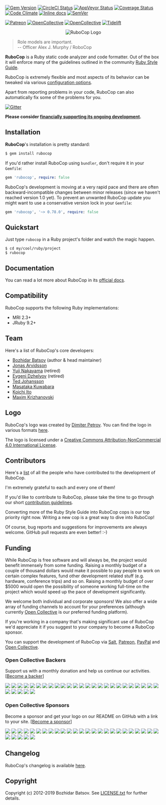 [![Gem Version](https://badge.fury.io/rb/rubocop.svg)](https://badge.fury.io/rb/rubocop)
[![CircleCI Status](https://circleci.com/gh/rubocop-hq/rubocop/tree/master.svg?style=svg)](https://circleci.com/gh/rubocop-hq/rubocop/tree/master)
[![AppVeyor Status](https://ci.appveyor.com/api/projects/status/sj3ye7n5690d0nvg?svg=true)](https://ci.appveyor.com/project/bbatsov/rubocop)
[![Coverage Status](https://api.codeclimate.com/v1/badges/ad6e76460499c8c99697/test_coverage)](https://codeclimate.com/github/bbatsov/rubocop)
[![Code Climate](https://codeclimate.com/github/bbatsov/rubocop/badges/gpa.svg)](https://codeclimate.com/github/bbatsov/rubocop)
[![Inline docs](https://inch-ci.org/github/bbatsov/rubocop.svg)](https://inch-ci.org/github/bbatsov/rubocop)
[![SemVer](https://api.dependabot.com/badges/compatibility_score?dependency-name=rubocop&package-manager=bundler&version-scheme=semver)](https://dependabot.com/compatibility-score.html?dependency-name=rubocop&package-manager=bundler&version-scheme=semver)

[![Patreon](https://img.shields.io/badge/patreon-donate-orange.svg)](https://www.patreon.com/bbatsov)
[![OpenCollective](https://opencollective.com/rubocop/backers/badge.svg)](#open-collective-backers)
[![OpenCollective](https://opencollective.com/rubocop/sponsors/badge.svg)](#open-collective-sponsors)
[![Tidelift](https://tidelift.com/badges/package/rubygems/rubocop)](https://tidelift.com/subscription/pkg/rubygems-rubocop?utm_source=rubygems-rubocop&utm_medium=referral&utm_campaign=readme)

<p align="center">
  <img src="https://raw.githubusercontent.com/rubocop-hq/rubocop/master/logo/rubo-logo-horizontal.png" alt="RuboCop Logo"/>
</p>

> Role models are important. <br/>
> -- Officer Alex J. Murphy / RoboCop

**RuboCop** is a Ruby static code analyzer and code formatter. Out of
the box it will enforce many of the guidelines outlined in the
community [Ruby Style
Guide](https://rubystyle.guide).

RuboCop is extremely flexible and most aspects of its behavior can be tweaked via various
[configuration options](https://github.com/rubocop-hq/rubocop/blob/master/config/default.yml).

Apart from reporting problems in your code, RuboCop can also
automatically fix some of the problems for you.

[![Gitter](https://badges.gitter.im/Join%20Chat.svg)](https://gitter.im/bbatsov/rubocop?utm_source=badge&utm_medium=badge&utm_campaign=pr-badge&utm_content=badge)

**Please consider [financially supporting its ongoing development](#funding).**

## Installation

**RuboCop**'s installation is pretty standard:

```sh
$ gem install rubocop
```

If you'd rather install RuboCop using `bundler`, don't require it in your `Gemfile`:

```rb
gem 'rubocop', require: false
```

RuboCop's development is moving at a very rapid pace and there are
often backward-incompatible changes between minor releases (since we
haven't reached version 1.0 yet). To prevent an unwanted RuboCop update you
might want to use a conservative version lock in your `Gemfile`:

```rb
gem 'rubocop', '~> 0.78.0', require: false
```

## Quickstart

Just type `rubocop` in a Ruby project's folder and watch the magic happen.

```
$ cd my/cool/ruby/project
$ rubocop
```

## Documentation

You can read a lot more about RuboCop in its [official docs](https://docs.rubocop.org).

## Compatibility

RuboCop supports the following Ruby implementations:

* MRI 2.3+
* JRuby 9.2+

## Team

Here's a list of RuboCop's core developers:

* [Bozhidar Batsov](https://github.com/bbatsov) (author & head maintainer)
* [Jonas Arvidsson](https://github.com/jonas054)
* [Yuji Nakayama](https://github.com/yujinakayama) (retired)
* [Evgeni Dzhelyov](https://github.com/edzhelyov) (retired)
* [Ted Johansson](https://github.com/drenmi)
* [Masataka Kuwabara](https://github.com/pocke)
* [Koichi Ito](https://github.com/koic)
* [Maxim Krizhanovski](https://github.com/darhazer)

## Logo

RuboCop's logo was created by [Dimiter Petrov](https://www.chadomoto.com/). You can find the logo in various
formats [here](https://github.com/rubocop-hq/rubocop/tree/master/logo).

The logo is licensed under a
[Creative Commons Attribution-NonCommercial 4.0 International License](https://creativecommons.org/licenses/by-nc/4.0/deed.en_GB).

## Contributors

Here's a [list](https://github.com/rubocop-hq/rubocop/graphs/contributors) of
all the people who have contributed to the development of RuboCop.

I'm extremely grateful to each and every one of them!

If you'd like to contribute to RuboCop, please take the time to go
through our short
[contribution guidelines](CONTRIBUTING.md).

Converting more of the Ruby Style Guide into RuboCop cops is our top
priority right now. Writing a new cop is a great way to dive into RuboCop!

Of course, bug reports and suggestions for improvements are always
welcome. GitHub pull requests are even better! :-)

## Funding

While RuboCop is free software and will always be, the project would benefit immensely from some funding.
Raising a monthly budget of a couple of thousand dollars would make it possible to pay people to work on
certain complex features, fund other development related stuff (e.g. hardware, conference trips) and so on.
Raising a monthly budget of over $5000 would open the possibility of someone working full-time on the project
which would speed up the pace of development significantly.

We welcome both individual and corporate sponsors! We also offer a
wide array of funding channels to account for your preferences
(although
currently [Open Collective](https://opencollective.com/rubocop) is our
preferred funding platform).

If you're working in a company that's making significant use of RuboCop we'd appreciate it if you suggest to your company
to become a RuboCop sponsor.

You can support the development of RuboCop via
[Salt](https://salt.bountysource.com/teams/rubocop),
[Patreon](https://www.patreon.com/bbatsov),
[PayPal](https://paypal.me/bbatsov)
and [Open Collective](https://opencollective.com/rubocop).

### Open Collective Backers

Support us with a monthly donation and help us continue our activities. [[Become a backer](https://opencollective.com/rubocop#backer)]

<a href="https://opencollective.com/rubocop/backer/0/website" target="_blank"><img src="https://opencollective.com/rubocop/backer/0/avatar.svg"></a>
<a href="https://opencollective.com/rubocop/backer/1/website" target="_blank"><img src="https://opencollective.com/rubocop/backer/1/avatar.svg"></a>
<a href="https://opencollective.com/rubocop/backer/2/website" target="_blank"><img src="https://opencollective.com/rubocop/backer/2/avatar.svg"></a>
<a href="https://opencollective.com/rubocop/backer/3/website" target="_blank"><img src="https://opencollective.com/rubocop/backer/3/avatar.svg"></a>
<a href="https://opencollective.com/rubocop/backer/4/website" target="_blank"><img src="https://opencollective.com/rubocop/backer/4/avatar.svg"></a>
<a href="https://opencollective.com/rubocop/backer/5/website" target="_blank"><img src="https://opencollective.com/rubocop/backer/5/avatar.svg"></a>
<a href="https://opencollective.com/rubocop/backer/6/website" target="_blank"><img src="https://opencollective.com/rubocop/backer/6/avatar.svg"></a>
<a href="https://opencollective.com/rubocop/backer/7/website" target="_blank"><img src="https://opencollective.com/rubocop/backer/7/avatar.svg"></a>
<a href="https://opencollective.com/rubocop/backer/8/website" target="_blank"><img src="https://opencollective.com/rubocop/backer/8/avatar.svg"></a>
<a href="https://opencollective.com/rubocop/backer/9/website" target="_blank"><img src="https://opencollective.com/rubocop/backer/9/avatar.svg"></a>
<a href="https://opencollective.com/rubocop/backer/10/website" target="_blank"><img src="https://opencollective.com/rubocop/backer/10/avatar.svg"></a>
<a href="https://opencollective.com/rubocop/backer/11/website" target="_blank"><img src="https://opencollective.com/rubocop/backer/11/avatar.svg"></a>
<a href="https://opencollective.com/rubocop/backer/12/website" target="_blank"><img src="https://opencollective.com/rubocop/backer/12/avatar.svg"></a>
<a href="https://opencollective.com/rubocop/backer/13/website" target="_blank"><img src="https://opencollective.com/rubocop/backer/13/avatar.svg"></a>
<a href="https://opencollective.com/rubocop/backer/14/website" target="_blank"><img src="https://opencollective.com/rubocop/backer/14/avatar.svg"></a>
<a href="https://opencollective.com/rubocop/backer/15/website" target="_blank"><img src="https://opencollective.com/rubocop/backer/15/avatar.svg"></a>
<a href="https://opencollective.com/rubocop/backer/16/website" target="_blank"><img src="https://opencollective.com/rubocop/backer/16/avatar.svg"></a>
<a href="https://opencollective.com/rubocop/backer/17/website" target="_blank"><img src="https://opencollective.com/rubocop/backer/17/avatar.svg"></a>
<a href="https://opencollective.com/rubocop/backer/18/website" target="_blank"><img src="https://opencollective.com/rubocop/backer/18/avatar.svg"></a>
<a href="https://opencollective.com/rubocop/backer/19/website" target="_blank"><img src="https://opencollective.com/rubocop/backer/19/avatar.svg"></a>
<a href="https://opencollective.com/rubocop/backer/20/website" target="_blank"><img src="https://opencollective.com/rubocop/backer/20/avatar.svg"></a>
<a href="https://opencollective.com/rubocop/backer/21/website" target="_blank"><img src="https://opencollective.com/rubocop/backer/21/avatar.svg"></a>
<a href="https://opencollective.com/rubocop/backer/22/website" target="_blank"><img src="https://opencollective.com/rubocop/backer/22/avatar.svg"></a>
<a href="https://opencollective.com/rubocop/backer/23/website" target="_blank"><img src="https://opencollective.com/rubocop/backer/23/avatar.svg"></a>
<a href="https://opencollective.com/rubocop/backer/24/website" target="_blank"><img src="https://opencollective.com/rubocop/backer/24/avatar.svg"></a>
<a href="https://opencollective.com/rubocop/backer/25/website" target="_blank"><img src="https://opencollective.com/rubocop/backer/25/avatar.svg"></a>
<a href="https://opencollective.com/rubocop/backer/26/website" target="_blank"><img src="https://opencollective.com/rubocop/backer/26/avatar.svg"></a>
<a href="https://opencollective.com/rubocop/backer/27/website" target="_blank"><img src="https://opencollective.com/rubocop/backer/27/avatar.svg"></a>
<a href="https://opencollective.com/rubocop/backer/28/website" target="_blank"><img src="https://opencollective.com/rubocop/backer/28/avatar.svg"></a>
<a href="https://opencollective.com/rubocop/backer/29/website" target="_blank"><img src="https://opencollective.com/rubocop/backer/29/avatar.svg"></a>

### Open Collective Sponsors

Become a sponsor and get your logo on our README on GitHub with a link to your site. [[Become a sponsor](https://opencollective.com/rubocop#sponsor)]

<a href="https://opencollective.com/rubocop/sponsor/0/website" target="_blank"><img src="https://opencollective.com/rubocop/sponsor/0/avatar.svg"></a>
<a href="https://opencollective.com/rubocop/sponsor/1/website" target="_blank"><img src="https://opencollective.com/rubocop/sponsor/1/avatar.svg"></a>
<a href="https://opencollective.com/rubocop/sponsor/2/website" target="_blank"><img src="https://opencollective.com/rubocop/sponsor/2/avatar.svg"></a>
<a href="https://opencollective.com/rubocop/sponsor/3/website" target="_blank"><img src="https://opencollective.com/rubocop/sponsor/3/avatar.svg"></a>
<a href="https://opencollective.com/rubocop/sponsor/4/website" target="_blank"><img src="https://opencollective.com/rubocop/sponsor/4/avatar.svg"></a>
<a href="https://opencollective.com/rubocop/sponsor/5/website" target="_blank"><img src="https://opencollective.com/rubocop/sponsor/5/avatar.svg"></a>
<a href="https://opencollective.com/rubocop/sponsor/6/website" target="_blank"><img src="https://opencollective.com/rubocop/sponsor/6/avatar.svg"></a>
<a href="https://opencollective.com/rubocop/sponsor/7/website" target="_blank"><img src="https://opencollective.com/rubocop/sponsor/7/avatar.svg"></a>
<a href="https://opencollective.com/rubocop/sponsor/8/website" target="_blank"><img src="https://opencollective.com/rubocop/sponsor/8/avatar.svg"></a>
<a href="https://opencollective.com/rubocop/sponsor/9/website" target="_blank"><img src="https://opencollective.com/rubocop/sponsor/9/avatar.svg"></a>
<a href="https://opencollective.com/rubocop/sponsor/10/website" target="_blank"><img src="https://opencollective.com/rubocop/sponsor/10/avatar.svg"></a>
<a href="https://opencollective.com/rubocop/sponsor/11/website" target="_blank"><img src="https://opencollective.com/rubocop/sponsor/11/avatar.svg"></a>
<a href="https://opencollective.com/rubocop/sponsor/12/website" target="_blank"><img src="https://opencollective.com/rubocop/sponsor/12/avatar.svg"></a>
<a href="https://opencollective.com/rubocop/sponsor/13/website" target="_blank"><img src="https://opencollective.com/rubocop/sponsor/13/avatar.svg"></a>
<a href="https://opencollective.com/rubocop/sponsor/14/website" target="_blank"><img src="https://opencollective.com/rubocop/sponsor/14/avatar.svg"></a>
<a href="https://opencollective.com/rubocop/sponsor/15/website" target="_blank"><img src="https://opencollective.com/rubocop/sponsor/15/avatar.svg"></a>
<a href="https://opencollective.com/rubocop/sponsor/16/website" target="_blank"><img src="https://opencollective.com/rubocop/sponsor/16/avatar.svg"></a>
<a href="https://opencollective.com/rubocop/sponsor/17/website" target="_blank"><img src="https://opencollective.com/rubocop/sponsor/17/avatar.svg"></a>
<a href="https://opencollective.com/rubocop/sponsor/18/website" target="_blank"><img src="https://opencollective.com/rubocop/sponsor/18/avatar.svg"></a>
<a href="https://opencollective.com/rubocop/sponsor/19/website" target="_blank"><img src="https://opencollective.com/rubocop/sponsor/19/avatar.svg"></a>
<a href="https://opencollective.com/rubocop/sponsor/20/website" target="_blank"><img src="https://opencollective.com/rubocop/sponsor/20/avatar.svg"></a>
<a href="https://opencollective.com/rubocop/sponsor/21/website" target="_blank"><img src="https://opencollective.com/rubocop/sponsor/21/avatar.svg"></a>
<a href="https://opencollective.com/rubocop/sponsor/22/website" target="_blank"><img src="https://opencollective.com/rubocop/sponsor/22/avatar.svg"></a>
<a href="https://opencollective.com/rubocop/sponsor/23/website" target="_blank"><img src="https://opencollective.com/rubocop/sponsor/23/avatar.svg"></a>
<a href="https://opencollective.com/rubocop/sponsor/24/website" target="_blank"><img src="https://opencollective.com/rubocop/sponsor/24/avatar.svg"></a>
<a href="https://opencollective.com/rubocop/sponsor/25/website" target="_blank"><img src="https://opencollective.com/rubocop/sponsor/25/avatar.svg"></a>
<a href="https://opencollective.com/rubocop/sponsor/26/website" target="_blank"><img src="https://opencollective.com/rubocop/sponsor/26/avatar.svg"></a>
<a href="https://opencollective.com/rubocop/sponsor/27/website" target="_blank"><img src="https://opencollective.com/rubocop/sponsor/27/avatar.svg"></a>
<a href="https://opencollective.com/rubocop/sponsor/28/website" target="_blank"><img src="https://opencollective.com/rubocop/sponsor/28/avatar.svg"></a>
<a href="https://opencollective.com/rubocop/sponsor/29/website" target="_blank"><img src="https://opencollective.com/rubocop/sponsor/29/avatar.svg"></a>

## Changelog

RuboCop's changelog is available [here](CHANGELOG.md).

## Copyright

Copyright (c) 2012-2019 Bozhidar Batsov. See [LICENSE.txt](LICENSE.txt) for
further details.
